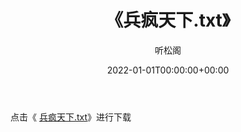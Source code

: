 ﻿---
title:  《兵疯天下.txt》
date:   2022-01-01T00:00:00+00:00
author: 听松阁
layout: post
permalink: /兵疯天下/
categories: 小说
tags: [小说]
---

点击《 [兵疯天下.txt](http://img.660000.xyz/bookstukust/book/bntxt/10/兵疯天下.txt)》进行下载